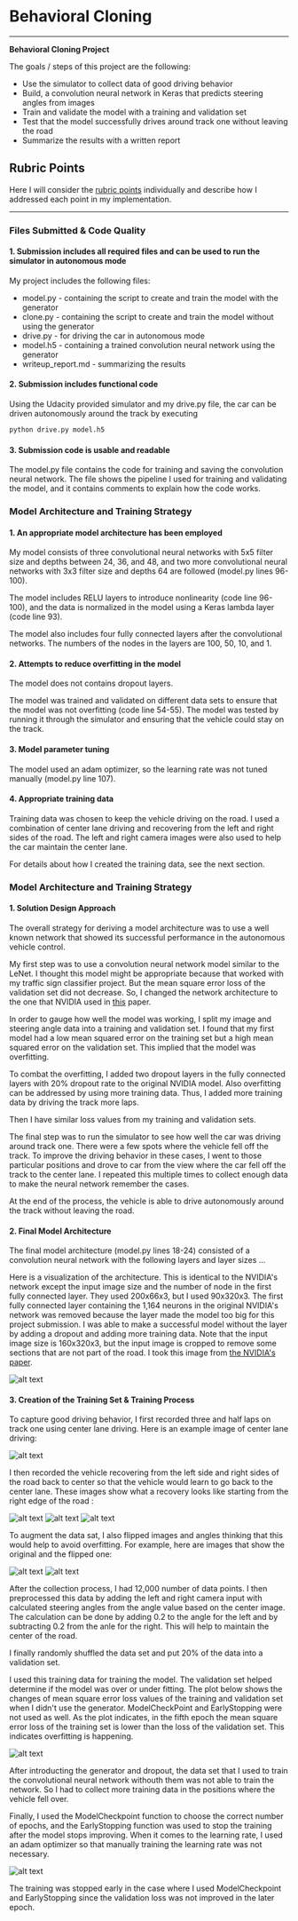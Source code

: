 # **Behavioral Cloning** 

---

**Behavioral Cloning Project**

The goals / steps of this project are the following:

* Use the simulator to collect data of good driving behavior
* Build, a convolution neural network in Keras that predicts steering angles from images
* Train and validate the model with a training and validation set
* Test that the model successfully drives around track one without leaving the road
* Summarize the results with a written report


[//]: # (Image References)

[image1]: ./writeup_images/final_model.png "Model Visualization"
[image2]: ./writeup_images/center_2017_07_24_13_04_59_177.jpg "Center Image"
[image3]: ./writeup_images/center_2017_07_21_09_46_07_301-recovery1.jpg "Recovery Image"
[image4]: ./writeup_images/center_2017_07_21_09_46_07_301-recovery2.jpg "Recovery Image"
[image5]: ./writeup_images/center_2017_07_21_09_46_07_301-recovery3.jpg "Recovery Image"
[image6]: ./writeup_images/left_2017_07_21_09_45_41_362.jpg "Normal Image"
[image7]: ./writeup_images/left_2017_07_21_09_45_41_362_flip.jpg "Flipped Image"
[image8]: ./writeup_images/mean_square_error_loss.png "Model Error Loss"
[image9]: ./writeup_images/mean_square_error_loss_with_earlystopping.png "Model Error Loss with Early Stopping"

## Rubric Points
Here I will consider the [rubric points](https://review.udacity.com/#!/rubrics/432/view) individually and describe how I addressed each point in my implementation.  

---
### Files Submitted & Code Quality

#### 1. Submission includes all required files and can be used to run the simulator in autonomous mode

My project includes the following files:

* model.py - containing the script to create and train the model with the generator
* clone.py - containing the script to create and train the model without using the generator
* drive.py - for driving the car in autonomous mode
* model.h5 - containing a trained convolution neural network using the generator 
* writeup_report.md - summarizing the results

#### 2. Submission includes functional code
Using the Udacity provided simulator and my drive.py file, the car can be driven autonomously around the track by executing 
```sh
python drive.py model.h5
```

#### 3. Submission code is usable and readable

The model.py file contains the code for training and saving the convolution neural network. The file shows the pipeline I used for training and validating the model, and it contains comments to explain how the code works.

### Model Architecture and Training Strategy

#### 1. An appropriate model architecture has been employed

My model consists of three convolutional neural networks with 5x5 filter size and depths between 24, 36, and 48, and two more convolutional neural networks with 3x3 filter size and depths 64 are followed (model.py lines 96-100).

The model includes RELU layers to introduce nonlinearity (code line 96-100), and the data is normalized in the model using a Keras lambda layer (code line 93). 

The model also includes four fully connected layers after the convolutional networks. The numbers of the nodes in the layers are 100, 50, 10, and 1.

#### 2. Attempts to reduce overfitting in the model

The model does not contains dropout layers. 

The model was trained and validated on different data sets to ensure that the model was not overfitting (code line 54-55). The model was tested by running it through the simulator and ensuring that the vehicle could stay on the track.

#### 3. Model parameter tuning

The model used an adam optimizer, so the learning rate was not tuned manually (model.py line 107).

#### 4. Appropriate training data

Training data was chosen to keep the vehicle driving on the road. I used a combination of center lane driving and recovering from the left and right sides of the road. The left and right camera images were also used to help the car maintain the center lane.

For details about how I created the training data, see the next section. 

### Model Architecture and Training Strategy

#### 1. Solution Design Approach

The overall strategy for deriving a model architecture was to use a well known network that showed its successful performance in the autonomous vehicle control. 

My first step was to use a convolution neural network model similar to the LeNet. I thought this model might be appropriate because that worked with my traffic sign classifier project. But the mean square error loss of the validation set did not decrease. So, I changed the network architecture to the one that NVIDIA used in [this](https://arxiv.org/pdf/1604.07316) paper. 

In order to gauge how well the model was working, I split my image and steering angle data into a training and validation set. I found that my first model had a low mean squared error on the training set but a high mean squared error on the validation set. This implied that the model was overfitting. 

To combat the overfitting, I added two dropout layers in the fully connected layers with 20% dropout rate to the original NVIDIA model. Also overfitting can be addressed by using more training data. Thus, I added more training data by driving the track more laps.

Then I have similar loss values from my training and validation sets. 

The final step was to run the simulator to see how well the car was driving around track one. There were a few spots where the vehicle fell off the track. To improve the driving behavior in these cases, I went to those particular positions and drove to car from the view where the car fell off the track to the center lane. I repeated this multiple times to collect enough data to make the neural network remember the cases. 

At the end of the process, the vehicle is able to drive autonomously around the track without leaving the road.

#### 2. Final Model Architecture

The final model architecture (model.py lines 18-24) consisted of a convolution neural network with the following layers and layer sizes ...

Here is a visualization of the architecture. This is identical to the NVIDIA's network except the input image size and the number of node in the first fully connected layer. They used 200x66x3, but I used 90x320x3. The first fully connected layer containing the 1,164 neurons in the original NVIDIA's network was removed because the layer made the model too big for this project submission. I was able to make a successful model without the layer by adding a dropout and adding more training data. Note that the input image size is 160x320x3, but the input image is cropped to remove some sections that are not part of the road. I took this image from [the NVIDIA's paper](https://arxiv.org/pdf/1604.07316).

![alt text][image1]

#### 3. Creation of the Training Set & Training Process

To capture good driving behavior, I first recorded three and half laps on track one using center lane driving. Here is an example image of center lane driving:

![alt text][image2]

I then recorded the vehicle recovering from the left side and right sides of the road back to center so that the vehicle would learn to go back to the center lane. These images show what a recovery looks like starting from the right edge of the road :

![alt text][image3]
![alt text][image4]
![alt text][image5]

To augment the data sat, I also flipped images and angles thinking that this would help to avoid overfitting. For example, here are images that show the original and the flipped one:

![alt text][image6]
![alt text][image7]

After the collection process, I had 12,000 number of data points. I then preprocessed this data by adding the left and right camera input with  calculated steering angles from the angle value based on the center image. The calculation can be done by adding 0.2 to the angle for the left and by subtracting 0.2 from the anle for the right. This will help to maintain the center of the road.

I finally randomly shuffled the data set and put 20% of the data into a validation set. 

I used this training data for training the model. The validation set helped determine if the model was over or under fitting. The plot below shows the changes of mean square error loss values of the training and validation set when I didn't use the generator. ModelCheckPoint and EarlyStopping were not used as well. As the plot indicates, in the fifth epoch the mean square error loss of the training set is lower than the loss of the validation set. This indicates overfitting is happening. 

![alt text][image8]

After introducting the generator and dropout, the data set that I used to train the convolutional neural network withouth them was not able to train the network. So I had to collect more training data in the positions where the vehicle fell over. 
 
Finally, I used the ModelCheckpoint function to choose the correct number of epochs, and the EarlyStopping function was used to stop the training after the model stops improving. When it comes to the learning rate, I used an adam optimizer so that manually training the learning rate was not necessary.

![alt text][image9]

The training was stopped early in the case where I used ModelCheckpoint and EarlyStopping since the validation loss was not improved in the later epoch. 